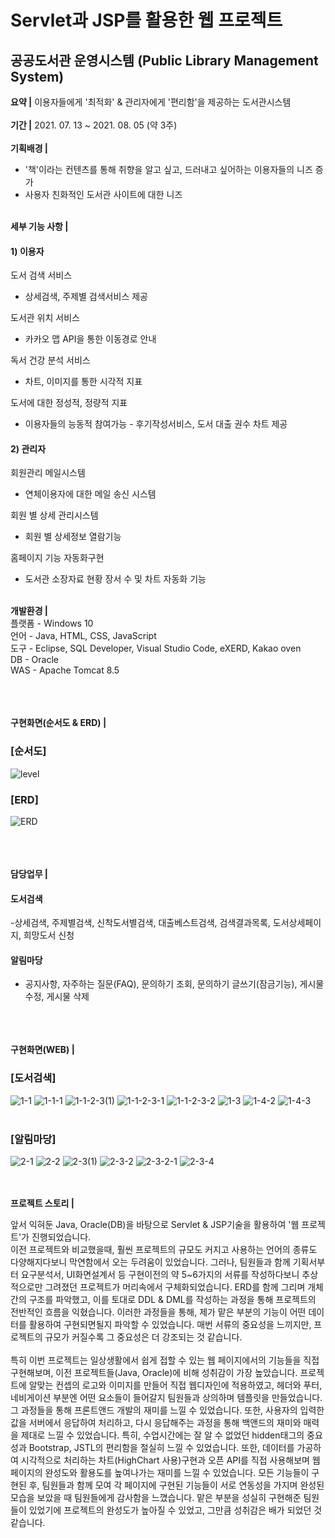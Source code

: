 # Servlet과 JSP를 활용한 웹 프로젝트
## 공공도서관 운영시스템 (Public Library Management System)

**요약 |**
이용자들에게 '최적화' & 관리자에게 '편리함'을 제공하는 도서관시스템
<br><br>
**기간 |**
2021. 07. 13 ~ 2021. 08. 05 (약 3주)
<br><br>
**기획배경 |**
- '책'이라는 컨텐츠를 통해 취향을 알고 싶고, 드러내고 싶어하는 이용자들의 니즈 증가
- 사용자 친화적인 도서관 사이트에 대한 니즈
<br><br>


**세부 기능 사항 |**
#### 1) 이용자
도서 검색 서비스
- 상세검색, 주제별 검색서비스 제공

도서관 위치 서비스
- 카카오 맵 API을 통한 이동경로 안내

독서 건강 분석 서비스
- 차트, 이미지를 통한 시각적 지표

도서에 대한 정성적, 정량적 지표
- 이용자들의 능동적 참여가능 - 후기작성서비스, 도서 대출 권수 차트 제공

#### 2) 관리자
회원관리 메일시스템
- 연체이용자에 대한 메일 송신 시스템

회원 별 상세 관리시스템
- 회원 별 상세정보 열람기능

홈페이지 기능 자동화구현
- 도서관 소장자료 현황 장서 수 및 차트 자동화 기능
<br><br>                  
                                       
**개발환경 |**        
플랫폼 -	Windows 10         
언어 - Java, HTML, CSS, JavaScript         
도구 - Eclipse, SQL Developer, Visual Studio Code, eXERD, Kakao oven          
DB	- Oracle           
WAS	- Apache Tomcat 8.5        

<br><br><br> 
**구현화면(순서도 & ERD) |**
### [순서도]
![level](https://user-images.githubusercontent.com/76515187/129681279-dce9d098-2ab7-4400-898d-108b22b967f5.png)
### [ERD]
![ERD](https://user-images.githubusercontent.com/76515187/129681270-e686c163-ad4d-4d94-8afe-22741a2dc46e.png)
                       
<br><br>                           
**담당업무 |**
#### 도서검색
-상세검색, 주제별검색, 신착도서별검색, 대출베스트검색, 검색결과목록, 도서상세페이지, 희망도서 신청


#### 알림마당
- 공지사항, 자주하는 질문(FAQ), 문의하기 조회, 문의하기 글쓰기(잠금기능), 게시물 수정, 게시물 삭제
                       
<br><br>                            
**구현화면(WEB) |**   
### [도서검색]   
![1-1](https://user-images.githubusercontent.com/76515187/129681682-ce4dc866-3faf-4523-bd09-03e2f57a36fd.png)
![1-1-1](https://user-images.githubusercontent.com/76515187/129681686-4823aecf-23b7-4db4-93d8-7e29e378e908.png)
![1-1-2-3(1)](https://user-images.githubusercontent.com/76515187/129681692-cbfed8bf-029f-4057-abc9-029a9b8ed9b9.png)
![1-1-2-3-1](https://user-images.githubusercontent.com/76515187/129681693-263f17a0-1ca9-448f-98d6-61869cb52e6d.png)
![1-1-2-3-2](https://user-images.githubusercontent.com/76515187/129681696-e6b0d534-dc71-4758-ba68-b0210a254757.png)
![1-3](https://user-images.githubusercontent.com/76515187/129681699-91379ddb-314b-4aad-8ed8-a34a0a788231.png)
![1-4-2](https://user-images.githubusercontent.com/76515187/129681703-2a8ff0bf-dba4-47a7-9b9b-fd7a383f060f.png)
![1-4-3](https://user-images.githubusercontent.com/76515187/129681709-99f05d1f-c811-4b69-9f44-6a12b35f6aa0.png)
<br><br>
### [알림마당]   
![2-1](https://user-images.githubusercontent.com/76515187/129681712-508321ab-4955-42a1-91f9-dc4af4687c3a.png)
![2-2](https://user-images.githubusercontent.com/76515187/129681714-46d5af69-bc19-49ed-a885-fb271117c73a.png)
![2-3(1)](https://user-images.githubusercontent.com/76515187/129681715-88e9feef-34e7-4af7-a5de-98b4488539fd.png)
![2-3-2](https://user-images.githubusercontent.com/76515187/129681718-081091bd-f82b-4241-96e8-073cfa9caa3e.png)
![2-3-2-1](https://user-images.githubusercontent.com/76515187/129681723-c0c305a8-b0c2-4237-b734-8a6715fa50ee.png)
![2-3-4](https://user-images.githubusercontent.com/76515187/129681726-111b7c41-404c-43bf-ab8f-d24aa73e9c12.png)

<br><br>
**프로젝트 스토리 |**   

앞서 익혀둔 Java, Oracle(DB)을 바탕으로 Servlet & JSP기술을 활용하여 '웹 프로젝트'가 진행되었습니다.<br>
이전 프로젝트와 비교했을때, 훨씬 프로젝트의 규모도 커지고 사용하는 언어의 종류도 다양해지다보니 막연함에서 오는 두려움이 있었습니다.
그러나, 팀원들과 함께 기획서부터 요구분석서, UI화면설계서 등 구현이전의 약 5~6가지의 서류를 작성하다보니 추상적으로만 그려졌던 프로젝트가 머리속에서 구체화되었습니다. ERD를 함께 그리며 개체간의 구조를 파악했고, 이를 토대로 DDL & DML를 작성하는 과정을 통해 프로젝트의 전반적인 흐름을 익혔습니다. 이러한 과정들을 통해, 제가 맡은 부분의 기능이 어떤 데이터를 활용하여 구현되면될지 파악할 수 있었습니다. 매번 서류의 중요성을 느끼지만, 프로젝트의 규모가 커질수록 그 중요성은 더 강조되는 것 같습니다.
<br><br>
특히 이번 프로젝트는 일상생활에서 쉽게 접할 수 있는 웹 페이지에서의 기능들을 직접 구현해보며, 이전 프로젝트들(Java, Oracle)에 비해 성취감이 가장 높았습니다. 프로젝트에 알맞는 컨셉의 로고와 이미지를 만들어 직접 웹디자인에 적용하였고, 헤더와 푸터, 네비게이션 부분엔 어떤 요소들이 들어갈지 팀원들과 상의하며 템플릿을 만들었습니다. 그 과정들을 통해 프론트앤드 개발의 재미를 느낄 수 있었습니다. 또한, 사용자의 입력한 값을 서버에서 응답하여 처리하고, 다시 응답해주는 과정을 통해 백앤드의 재미와 매력을 제대로 느낄 수 있었습니다. 특히, 수업시간에는 잘 알 수 없었던 hidden태그의 중요성과 Bootstrap, JSTL의 편리함을 절실히 느낄 수 있었습니다.
또한, 데이터를 가공하여 시각적으로 처리하는 차트(HighChart 사용)구현과 오픈 API를 직접 사용해보며 웹페이지의 완성도와 활용도를 높여나가는 재미를 느낄 수 있었습니다. 모든 기능들이 구현된 후, 팀원들과 함께 모여 각 페이지에 구현된 기능들이 서로 연동성을 가지며 완성된 모습을 보았을 때 팀원들에게 감사함을 느꼈습니다. 맡은 부분을 성실히 구현해준 팀원들이 있었기에 프로젝트의 완성도가 높아질 수 있었고, 그만큼 성취감은 배가 되었던 것 같습니다.
